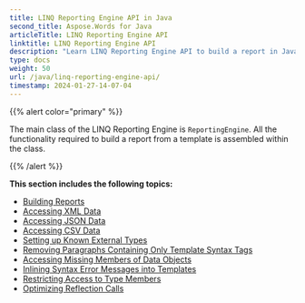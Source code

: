 ```yaml
---
title: LINQ Reporting Engine API in Java
second_title: Aspose.Words for Java
articleTitle: LINQ Reporting Engine API
linktitle: LINQ Reporting Engine API
description: "Learn LINQ Reporting Engine API to build a report in Java."
type: docs
weight: 50
url: /java/linq-reporting-engine-api/
timestamp: 2024-01-27-14-07-04
---
```


{{% alert color="primary" %}}

The main class of the LINQ Reporting Engine is `ReportingEngine`. All the functionality required to build a report from a template is assembled within the class.

{{% /alert %}}

**This section includes the following topics:** 

- [Building Reports](/words/java/building-reports/)
- [Accessing XML Data](/words/java/accessing-xml-data/)
- [Accessing JSON Data](/words/java/accessing-json-data/)
- [Accessing CSV Data](/words/java/accessing-csv-data/)
- [Setting up Known External Types](/words/java/setting-up-known-external-types/)
- [Removing Paragraphs Containing Only Template Syntax Tags](/words/java/removing-paragraphs-containing-only-template-syntax-tags/)
- [Accessing Missing Members of Data Objects](/words/java/accessing-missing-members-of-data-objects/)
- [Inlining Syntax Error Messages into Templates](/words/java/inlining-syntax-error-messages-into-templates/)
- [Restricting Access to Type Members](/words/java/restricting-access-to-type-members/)
- [Optimizing Reflection Calls](/words/java/optimizing-reflection-calls/)
